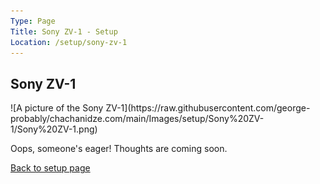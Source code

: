 ```yaml
---
Type: Page
Title: Sony ZV-1 - Setup
Location: /setup/sony-zv-1
---
```


## Sony ZV-1

<div class="img-container-wide">
![A picture of the Sony ZV-1](https://raw.githubusercontent.com/george-probably/chachanidze.com/main/Images/setup/Sony%20ZV-1/Sony%20ZV-1.png)
</div>

Oops, someone's eager! Thoughts are coming soon.

[Back to setup page](/setup)